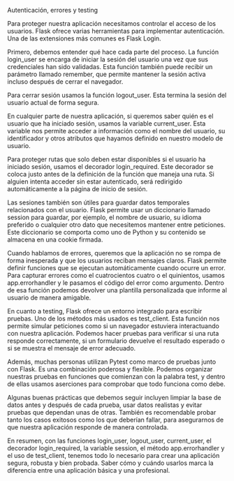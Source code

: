Autenticación, errores y testing

Para proteger nuestra aplicación necesitamos controlar el acceso de los usuarios. Flask ofrece varias herramientas para implementar autenticación. Una de las extensiones más comunes es Flask Login.

Primero, debemos entender qué hace cada parte del proceso. La función login_user se encarga de iniciar la sesión del usuario una vez que sus credenciales han sido validadas. Esta función también puede recibir un parámetro llamado remember, que permite mantener la sesión activa incluso después de cerrar el navegador.

Para cerrar sesión usamos la función logout_user. Esta termina la sesión del usuario actual de forma segura.

En cualquier parte de nuestra aplicación, si queremos saber quién es el usuario que ha iniciado sesión, usamos la variable current_user. Esta variable nos permite acceder a información como el nombre del usuario, su identificador y otros atributos que hayamos definido en nuestro modelo de usuario.

Para proteger rutas que solo deben estar disponibles si el usuario ha iniciado sesión, usamos el decorador login_required. Este decorador se coloca justo antes de la definición de la función que maneja una ruta. Si alguien intenta acceder sin estar autenticado, será redirigido automáticamente a la página de inicio de sesión.

Las sesiones también son útiles para guardar datos temporales relacionados con el usuario. Flask permite usar un diccionario llamado session para guardar, por ejemplo, el nombre de usuario, su idioma preferido o cualquier otro dato que necesitemos mantener entre peticiones. Este diccionario se comporta como uno de Python y su contenido se almacena en una cookie firmada.

Cuando hablamos de errores, queremos que la aplicación no se rompa de forma inesperada y que los usuarios reciban mensajes claros. Flask permite definir funciones que se ejecutan automáticamente cuando ocurre un error. Para capturar errores como el cuatrocientos cuatro o el quinientos, usamos app.errorhandler y le pasamos el código del error como argumento. Dentro de esa función podemos devolver una plantilla personalizada que informe al usuario de manera amigable.

En cuanto a testing, Flask ofrece un entorno integrado para escribir pruebas. Uno de los métodos más usados es test_client. Esta función nos permite simular peticiones como si un navegador estuviera interactuando con nuestra aplicación. Podemos hacer pruebas para verificar si una ruta responde correctamente, si un formulario devuelve el resultado esperado o si se muestra el mensaje de error adecuado.

Además, muchas personas utilizan Pytest como marco de pruebas junto con Flask. Es una combinación poderosa y flexible. Podemos organizar nuestras pruebas en funciones que comienzan con la palabra test, y dentro de ellas usamos aserciones para comprobar que todo funciona como debe.

Algunas buenas prácticas que debemos seguir incluyen limpiar la base de datos antes y después de cada prueba, usar datos realistas y evitar pruebas que dependan unas de otras. También es recomendable probar tanto los casos exitosos como los que deberían fallar, para asegurarnos de que nuestra aplicación responde de manera controlada.

En resumen, con las funciones login_user, logout_user, current_user, el decorador login_required, la variable session, el método app.errorhandler y el uso de test_client, tenemos todo lo necesario para crear una aplicación segura, robusta y bien probada. Saber cómo y cuándo usarlos marca la diferencia entre una aplicación básica y una profesional.

